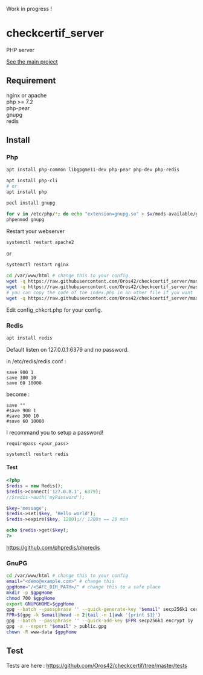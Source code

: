 Work in progress !  

# checkcertif_server

PHP server  
  
[See the main project](https://github.com/Oros42/checkcertif)  

## Requirement

nginx or apache  
php >= 7.2  
php-pear  
gnupg  
redis  

## Install

### Php
```bash
apt install php-common libgpgme11-dev php-pear php-dev php-redis

apt install php-cli
# or
apt install php

pecl install gnupg

for v in /etc/php/*; do echo "extension=gnupg.so" > $v/mods-available/gnupg.ini; done
phpenmod gnupg
```

Restart your webserver
```bash
systemctl restart apache2
```
or
```bash
systemctl restart nginx
```

```bash
cd /var/www/html # change this to your config
wget -q https://raw.githubusercontent.com/Oros42/checkcertif_server/master/checkCertif.php
wget -q https://raw.githubusercontent.com/Oros42/checkcertif_server/master/config_chkcrt.php.dist -O config_chkcrt.php
# you can copy the code of the index.php in an other file if you want
wget -q https://raw.githubusercontent.com/Oros42/checkcertif_server/master/index.php
```
Edit config_chkcrt.php for your config.  


### Redis
```bash
apt install redis
```
Default listen on 127.0.0.1:6379 and no password.  
 
in /etc/redis/redis.conf :
```
save 900 1
save 300 10
save 60 10000
```
become :
```
save ""
#save 900 1
#save 300 10
#save 60 10000
```
I recommand you to setup a password!  
```
requirepass <your_pass>
```

```
systemctl restart redis
```

#### Test
```php
<?php
$redis = new Redis();
$redis->connect('127.0.0.1', 6379);
//$redis->auth('myPassword');

$key='message';
$redis->set($key, 'Hello world');
$redis->expire($key, 1200);// 1200s == 20 min

echo $redis->get($key);
?>
```
https://github.com/phpredis/phpredis  
  

### GnuPG

```bash
cd /var/www/html # change this to your config
email="<demo@example.com>" # change this
gpgHome="/<SAFE_DIR_PATH>/" # change this to a safe place
mkdir -p $gpgHome
chmod 700 $gpgHome
export GNUPGHOME=$gpgHome
gpg --batch --passphrase '' --quick-generate-key "$email" secp256k1 cert 20y
FPR=$(gpg -k $email|head -n 2|tail -n 1|awk '{print $1}')
gpg --batch --passphrase '' --quick-add-key $FPR secp256k1 encrypt 1y
gpg -a --export "$email" > public.gpg
chown -R www-data $gpgHome
```

## Test
  
Tests are here : https://github.com/Oros42/checkcertif/tree/master/tests  
